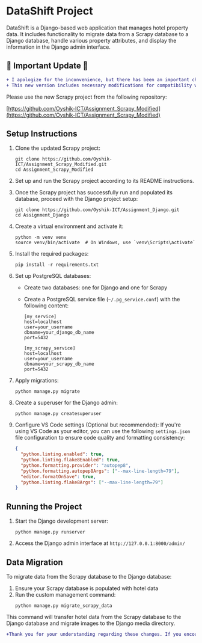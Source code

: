 # DataShift Project

DataShift is a Django-based web application that manages hotel property data. It includes functionality to migrate data from a Scrapy database to a Django database, handle various property attributes, and display the information in the Django admin interface.

## 🚨 Important Update 🚨

```diff
+ I apologize for the inconvenience, but there has been an important change to the Scrapy project.
+ This new version includes necessary modifications for compatibility with the Django project.
```

Please use the new Scrapy project from the following repository:

[https://github.com/Oyshik-ICT/Assignment_Scrapy_Modified](https://github.com/Oyshik-ICT/Assignment_Scrapy_Modified)

## Setup Instructions

1. Clone the updated Scrapy project:

   ```
   git clone https://github.com/Oyshik-ICT/Assignment_Scrapy_Modified.git
   cd Assignment_Scrapy_Modified
   ```

2. Set up and run the Scrapy project according to its README instructions.

3. Once the Scrapy project has successfully run and populated its database, proceed with the Django project setup:

   ```
   git clone https://github.com/Oyshik-ICT/Assignment_Django.git
   cd Assignment_Django
   ```

4. Create a virtual environment and activate it:

   ```
   python -m venv venv
   source venv/bin/activate  # On Windows, use `venv\Scripts\activate`
   ```

5. Install the required packages:

   ```
   pip install -r requirements.txt
   ```

6. Set up PostgreSQL databases:

   - Create two databases: one for Django and one for Scrapy
   - Create a PostgreSQL service file (`~/.pg_service.conf`) with the following content:

     ```
     [my_service]
     host=localhost
     user=your_username
     dbname=your_django_db_name
     port=5432

     [my_scrapy_service]
     host=localhost
     user=your_username
     dbname=your_scrapy_db_name
     port=5432
     ```

7. Apply migrations:

   ```
   python manage.py migrate
   ```

8. Create a superuser for the Django admin:

   ```
   python manage.py createsuperuser
   ```

9. Configure VS Code settings (Optional but recommended):
   If you're using VS Code as your editor, you can use the following `settings.json` file configuration to ensure code quality and formatting consistency:
   ```json
   {
     "python.linting.enabled": true,
     "python.linting.flake8Enabled": true,
     "python.formatting.provider": "autopep8",
     "python.formatting.autopep8Args": ["--max-line-length=79"],
     "editor.formatOnSave": true,
     "python.linting.flake8Args": ["--max-line-length=79"]
   }
   ```

## Running the Project

1. Start the Django development server:

   ```
   python manage.py runserver
   ```

2. Access the Django admin interface at `http://127.0.0.1:8000/admin/`

## Data Migration

To migrate data from the Scrapy database to the Django database:

1. Ensure your Scrapy database is populated with hotel data
2. Run the custom management command:
   ```
   python manage.py migrate_scrapy_data
   ```

This command will transfer hotel data from the Scrapy database to the Django database and migrate images to the Django media directory.

```diff
+Thank you for your understanding regarding these changes. If you encounter any issues, please reach out.
```
